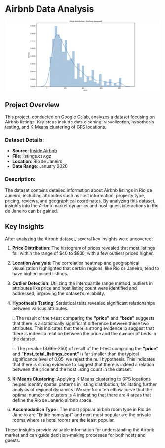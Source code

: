 # Airbnb Data Analysis
<div align="center">
    <img src="/airbnb.png" alt="drawing" width="600"/>
</div>

## Project Overview
This project, conducted on Google Colab, analyzes a dataset focusing on Airbnb listings. Key steps include data cleaning, visualization, hypothesis testing, and K-Means clustering of GPS locations.

### Dataset Details:

- **Source**: [Inside Airbnb](http://insideairbnb.com/get-the-data.html)
- **File**: listings.csv.gz
- **Location**: Rio de Janeiro
- **Date Range**: January 2020

### Description:

The dataset contains detailed information about Airbnb listings in Rio de Janeiro, including attributes such as host information, property type, pricing, reviews, and geographical coordinates. By analyzing this dataset, insights into the Airbnb market dynamics and host-guest interactions in Rio de Janeiro can be gained.

## Key Insights

After analyzing the Airbnb dataset, several key insights were uncovered:

1. **Price Distribution**: The histogram of prices revealed that most listings fall within the range of $40 to $830, with a few outliers priced higher.
2. **Location Analysis**: The correlation heatmap and geographical visualization highlighted that certain regions, like Rio de Janeiro, tend to have higher-priced listings.
3. **Outlier Detection**: Utilizing the interquartile range method, outliers in attributes like price and host listing count were identified and addressed, improving the dataset's reliability.
4. **Hypothesis Testing**: Statistical tests revealed significant relationships between various attributes.
   
   i. The result of the t-test comparing the **"price"** and **"beds"** suggests that there is a statistically significant difference between these two attributes. This indicates that there is strong evidence to suggest that there is indeed a relation between the price and the number of beds in the dataset.
   
   ii. The p-value (3.66e-250) of result of the t-test comparing the **"price"** and **"host_total_listings_count"** is far smaller than the typical significance level of 0.05, we reject the null hypothesis. This indicates that there is strong evidence to suggest that there is indeed a relation between the price and the host listing count in the dataset.
   
6. **K-Means Clustering**: Applying K-Means clustering to GPS locations helped identify spatial patterns in listing distribution, facilitating further analysis of regional dynamics. We see from teh elbow curve that the optimal numebr of clusters is 4 indicating that there are 4 areas that define the Rio de Janerio airbnb space.
7. **Accomodatiion Type** : The most popular airbnb room type in Rio de Janeiro are "Entire home/apt" and next most popular are the private rooms where as hotel rooms are 
the least popular.  

These insights provide valuable information for understanding the Airbnb market and can guide decision-making processes for both hosts and guests. 
